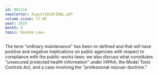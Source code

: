 ```yaml
---
id: 001114
newsletter: August2019FINAL.pdf
volume_issue: 17-08
year: 2019
month: 8
topic: Random Laws
---
```


The term "ordinary maintenance" has been re-defined and that will have positive and negative implications on public agencies with respect to compliance with the public-works laws; we also discuss what constitutes "unsecured protected health information" under HIPAA, the Model Toxic Controls Act, and a case involving the "professional rescuer doctrine."